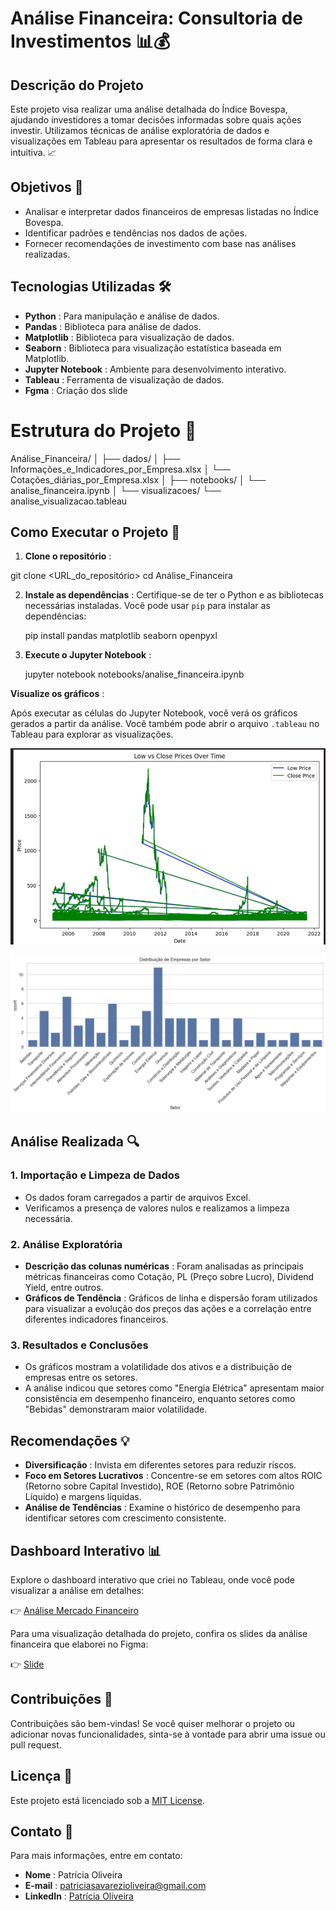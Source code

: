 # Análise Financeira: Consultoria de Investimentos 📊💰

## Descrição do Projeto

Este projeto visa realizar uma análise detalhada do Índice Bovespa, ajudando investidores a tomar decisões informadas sobre quais ações investir. Utilizamos técnicas de análise exploratória de dados e visualizações em Tableau para apresentar os resultados de forma clara e intuitiva. 📈

## Objetivos 🎯

* Analisar e interpretar dados financeiros de empresas listadas no Índice Bovespa.
* Identificar padrões e tendências nos dados de ações.
* Fornecer recomendações de investimento com base nas análises realizadas.

## Tecnologias Utilizadas 🛠️

* **Python** : Para manipulação e análise de dados.
* **Pandas** : Biblioteca para análise de dados.
* **Matplotlib** : Biblioteca para visualização de dados.
* **Seaborn** : Biblioteca para visualização estatística baseada em Matplotlib.
* **Jupyter Notebook** : Ambiente para desenvolvimento interativo.
* **Tableau** : Ferramenta de visualização de dados.
* **Fgma** : Criação dos slide

# Estrutura do Projeto 📁

Análise_Financeira/
│
├── dados/
│   ├── Informações_e_Indicadores_por_Empresa.xlsx
│   └── Cotações_diárias_por_Empresa.xlsx
│
├── notebooks/
│   └── analise_financeira.ipynb
│
└── visualizacoes/
    └── analise_visualizacao.tableau

## Como Executar o Projeto 🚀

1. **Clone o repositório** :

git clone <URL_do_repositório>
cd Análise_Financeira

2. **Instale as dependências** :
   Certifique-se de ter o Python e as bibliotecas necessárias instaladas. Você pode usar `pip` para instalar as dependências:

   pip install pandas matplotlib seaborn openpyxl
3. **Execute o Jupyter Notebook** :

   jupyter notebook notebooks/analise_financeira.ipynb

 **Visualize os gráficos** :

Após executar as células do Jupyter Notebook, você verá os gráficos gerados a partir da análise. Você também pode abrir o arquivo `.tableau` no Tableau para explorar as visualizações.

![1728259559903](image/README/1728259559903.png)

![1728259607723](image/README/1728259607723.png)

## Análise Realizada 🔍

### 1. Importação e Limpeza de Dados

* Os dados foram carregados a partir de arquivos Excel.
* Verificamos a presença de valores nulos e realizamos a limpeza necessária.

### 2. Análise Exploratória

* **Descrição das colunas numéricas** : Foram analisadas as principais métricas financeiras como Cotação, PL (Preço sobre Lucro), Dividend Yield, entre outros.
* **Gráficos de Tendência** : Gráficos de linha e dispersão foram utilizados para visualizar a evolução dos preços das ações e a correlação entre diferentes indicadores financeiros.

### 3. Resultados e Conclusões

* Os gráficos mostram a volatilidade dos ativos e a distribuição de empresas entre os setores.
* A análise indicou que setores como "Energia Elétrica" apresentam maior consistência em desempenho financeiro, enquanto setores como "Bebidas" demonstraram maior volatilidade.

## Recomendações 💡

* **Diversificação** : Invista em diferentes setores para reduzir riscos.
* **Foco em Setores Lucrativos** : Concentre-se em setores com altos ROIC (Retorno sobre Capital Investido), ROE (Retorno sobre Patrimônio Líquido) e margens líquidas.
* **Análise de Tendências** : Examine o histórico de desempenho para identificar setores com crescimento consistente.

## Dashboard Interativo 📊

Explore o dashboard interativo que criei no Tableau, onde você pode visualizar a análise em detalhes:

👉 [Análise Mercado Financeiro](https://public.tableau.com/app/profile/patricia.oliveira8640/viz/AnliseMercadoFinanceiro/AnliseIndividual)

Para uma visualização detalhada do projeto, confira os slides da análise financeira que elaborei no Figma:

👉 [Slide](https://www.figma.com/deck/X2EOhD2ZLmIyLBkeVHVmVE)


## Contribuições 🤝

Contribuições são bem-vindas! Se você quiser melhorar o projeto ou adicionar novas funcionalidades, sinta-se à vontade para abrir uma issue ou pull request.

## Licença 📜

Este projeto está licenciado sob a [MIT License]().

## Contato 📧

Para mais informações, entre em contato:

* **Nome** : Patrícia Oliveira
* **E-mail** : patriciasavarezioliveira@gmail.com
* **LinkedIn** : [Patrícia Oliveira](https://www.linkedin.com/in/patyoliver)
